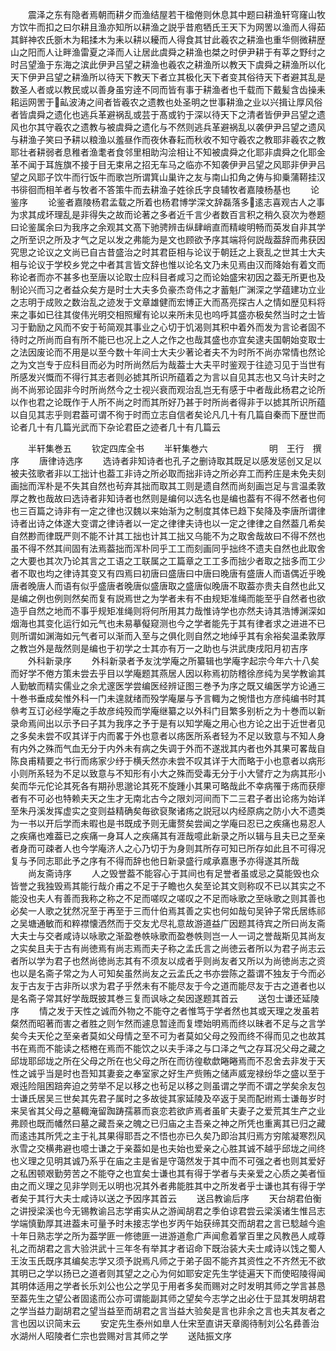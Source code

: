 <!-- { "loadSidebar": true } -->
　　震泽之东有隐者焉朝而耕夕而渔结屋若干楹倦则休息其中题曰耕渔轩穹窿山牧方饮牛而扣之曰尔耕且渔亦知所以耕渔之説乎昔庖牺氏王天下为网罟以渔而人得茹其鲜神农氏斵木为耜揉木为耒以耕以耰而人得食其甘此羲农之耕渔也重华侧微耕歴山之阳而人让畔渔雷夏之泽而人让居此虞舜之耕渔也桀之时伊尹耕于有莘之野纣之时吕望渔于东海之滨此伊尹吕望之耕渔也羲农之耕渔所以教天下虞舜之耕渔所以化天下伊尹吕望之耕渔所以待天下教天下者立其极化天下者变其俗待天下者避其乱是数圣人者或以教民或以善身虽穷逹不同而皆有事于耕渔者也千载而下戴髪含齿操耒耜运网罟于畆波涛之间者皆羲农之遗教也处圣明之世事耕渔之业以兴揖让厚风俗者皆虞舜之遗化也逃兵革避祸乱或芸于髙或钓于深以待天下之清者皆伊尹吕望之遗风也尔其守羲农之遗教与被虞舜之遗化与不然则逃兵革避祸乱以袭伊尹吕望之遗风与耕渔子笑曰予耕以粮渔以羞昼作而夜休春耘而秋收不知守羲农之教耶非羲农之教耶壮者耕弱者息稚者渔耄者食邻里相助沟浍相让不知被虞舜之化耶非虞舜之化耶金革不闻于耳旌旗不接于目无束帛之招无车马之临亦不知袭伊尹吕望之风耶非伊尹吕望之风耶子饮牛而行饭牛而歌岂所谓箕山巢许之友与南山扣角之俦与抑乗蒲鞯挂汉书徘徊而相羊者与牧者不答策牛而去耕渔子姓徐氏字良辅牧者嘉陵杨基也
　　论鉴序
　　论鉴者嘉陵杨君孟载之所着也杨君博学深文辞磊落多逺志喜观古人之事为求其成坏理乱是非得失之故而论著之多者近千言少者数百言积之稍久裒次为巻题曰论鉴属余曰为我序之余观其文髙下驰骋辨击纵肆峭直而精峻明畅而英发自非其学之所至识之所及才气之足以发之弗能为是文也顾欲予序其端将何説哉葢辞而弗获因究思之论议之文尚已自古昔盛治之时其君臣相与论议于朝廷之上衰乱之世其士大夫相与论议于学校乡党之中者其言皆文辞也惟以论名文乃未见焉由汉而降始有着文而称论者而亦不甚多也至唐以论取士应科目者咸习之而论始盛宋初因之葢无所更也及制论兴而习之者益众矣方是时士大夫多负豪杰竒伟之才蓄魁广渊深之学蕴建功立业之志明于成败之数治乱之迹发于文章雄健而宏博正大而髙亮探古人之情如歴见料将来之事如已往其俊伟光明交相照耀有论以来所未见也呜呼其盛亦极矣然当时之士皆习于勤励之风而不安于茍简观其事业之心切于饥渴则其积中着外而发为言论者固不待时之所尚而自有所不能已也况上之人之作之也哉其盛也亦宜矣逮夫国朝始变取士之法因废论而不用是以至今数十年间士大夫少著论者夫不为时所不尚亦常情也然论之为文岂专于应科目而必为时所尚然后为哉葢士大夫平时鉴观于往迹习见于当世有所感发兴慨而不得行其志者则必摅其所识所蕴着之为言以自见其志也又乌计夫时之尚不尚邪论固非今时所尚然今之士视兴衰而观治乱岂无有感于中者哉此杨君之论所以作也君之论既作于人所不尚之时而其所好乃甚于时所尚者得非于以摅其所识所蕴以自见其志乎则君葢可谓不徇于时而立志自信者矣论凡几十有几篇自秦而下歴世而论者几十有几篇光武而下杂论君臣之迹者几十有几篇云






　　半轩集巻五
　　钦定四库全书
　　半轩集巻六　　　　　　　明　王行　撰序
　　唐律诗选序
　　选诗者非知诗者也孔子之删诗取其既足以感发惩创又足以被夫弦歌者非以工拙计也葢工非诗之所必取而拙非诗之所必弃工而矜庄是未免夫刻画拙而浑朴是不失其自然也茍弃其拙而取其工则是遗自然而尚刻画岂足与言温柔敦厚之教也哉故曰选诗者非知诗者也然则是编何以选名也是编也葢有不得不然者也何也三百篇之诗非有一定之律也汉魏以来始渐为之制度其体已趋下矣降及李唐所谓律诗者出诗之体遂大变谓之律诗者以一定之律律夫诗也以一定之律律之自然葢几希矣自然尠而律既严则不能不计其工拙也计其工拙又乌能不为之取舍哉故曰不得不然也虽不得不然其间固有法焉葢拙而浑朴同乎工工而刻画同乎拙终不遗夫自然也此取舍之大要也其次乃论其言之工语之工联属之工篇章之工工多而拙少者取之拙多而工少者不取也均之律诗其变又有四焉曰初唐曰盛唐曰中唐曰晚唐有盛唐人而语偶近乎晚唐者晚唐人而语有似乎盛唐者晚唐似盛唐取之盛唐似晚唐不取葢亦贵夫自然也此又是编之例也例则然矣而复有説焉世之为学者未有不由规矩准绳而能至乎自然者也欲造乎自然之地而不事乎规矩准绳则将何所用其力哉惟诗学也亦然夫诗其浩博渊深如烟海也其变化运行如元气也未易摹儗窥测也今之学者能先于其有律者求之进进不已则所谓如渊海如元气者可以渐而入至与之俱化则自然之地绰乎其有余裕矣温柔敦厚之教岂外是哉然则是编也于初学之士其亦有万一之助也与洪武庚戌阳月初吉序
　　外科新录序
　　外科新录者予友沈学庵之所纂辑也学庵字起宗今年六十八矣而好学不倦方策未尝去乎目以学庵题其燕居人因以称焉初防稽徐彦纯为吴学教谕其人勤敏而精实儒业之余尤邃医学尝编医经辨证图三巻予为序之既又编医学方论通三十巻书垂成矣惟外科一门未遑就绪而殁学庵屡与予言輙为之惋惜也方彦纯编书时其叅考互订必经学庵之手故彦纯殁而学庵继纂之以外科门目繁多别析之为十巻而以新录命焉间出以示予曰子其为我序之予于是有以知学庵之用心也方论之出于近世者见之多矣未尝不叹其详于内而畧于外也意者以疡医所系者轻为不足以致意与不知人身有内外之殊而气血无分于内外未有病之失调于外而不遂戕其内者也外其果可畧哉自陈良甫精要之书行而疡家少纾于横夭然亦未尝不叹其详于大而略于小也意者以病形小则所系轻为不足以致意与不知形有小大之殊而受毒无分于小大譬疔之为病其形小矣而华元佗论其死各有期孙思邈论其死不旋踵小其果可略哉此不幸病罹于疡而获瘳者有不可必也特赖夫天之生才无南北古今之限刘河间而下二三君子者出论疡为始详至朱丹溪发挥虚实之变则益精确矣毎欲裒聚诸疡之説冠以内经原病之防小大不遗类为一书以开后学而未暇也是书既成予则无庸赘矣尝闻之学庵曰忍已之疾痛也易忍人之疾痛也难葢已之疾痛一身耳人之疾痛其有涯哉噫此新录之所以辑与且夫已之至亲者身而可疎者人也今学庵济人之心乃切于为身则其所存可知已所存如此且不可得况复与予同志耶此予之序有不得而辞也他日新录盛行咸承嘉惠予亦得遂其所哉
　　尚友斋诗序
　　人之毁誉葢不能容心于其间也有足誉者虽或忌之莫能毁也众皆誉之我独毁焉其能行哉介甫之不足于子瞻也久矣至论其文则称叹不已以其实之不能没也夫人有善而我称之称之不足而嗟叹之嗟叹之不足而咏歌之至咏歌之则其善也必矣一人歌之犹然况至于再至于三而什伯焉其善之实也何如哉句吴钟子常氏居练祁之吴塘通敏而和粹襟懐洒然而于交友尤尽礼意故游道益广因题其待宾之所曰尚友斋大夫士与交者咸诗以咏歌之渐盈巻帙咏歌而盈巻帙则岂一人一词之誉哉斯见其尚友之实矣且夫于古有尚徳焉有尚志焉而夫子称之孟氏言之尚徳云者所以为君子尚志云者所以学为君子也然尚徳尚志其有不须友以成者乎则尚友者又所以为尚徳尚志之资也以是名斋子常之为人可知矣虽然尚友之云孟氏之书亦尝陈之葢谓不独友于今而必友于古友于古非所以求为君子乎然未有不能尽友于今之道而能尽友于古之道者也以是名斋子常其好学哉既披其巻三复而讽咏之矣因遂题其首云
　　送包士谦还延陵序
　　情之发于天性之诚而外物之不能夺之者惟笃于学者然也其或天理之发虽若粲然而昭著而害之者胜之则乍然而遽息暂逹而复堙始明焉而终以昧者不足与之言学矣今夫天伦之至亲者莫如父母情之至不可为者莫如父母之殁而终不得而见之也故其书在焉而不能读之桮棬在焉而不能饮之以夫手泽之与口泽之气之存耳况父母之藏之邱垅耶邱垅之所在父母之所在也父母之所在而彷徨欷歔睠睠焉而不忍舍去非发于天性之诚乎当是时也吾知其妻妾之奉室家之好生产赀贿之储声威宠禄纷华之盛以至于艰迍险阻困踣奔迫之劳举不足以移之也茍足以移之则虽谓之学而不谓之学矣余友包士谦氏居吴三世矣其先君子属时之多故徙其家延陵及卒返于吴而配祔焉士谦毎岁时来吴省其父母之墓輙淹留踟踌孺慕而哀恋若欲庐焉者虽旷夫妻子之爱荒其生产之业弗顾也既而幡然曰墓之藏吾亲之魄之已归庙之主吾亲之神之所凭也重离其已归之藏而逺违其所凭之主于礼其果得耶吾之不悟也亦已久矣乃即治其归焉方穷隂凝寒烈风氷雪之交横弗避也噫士谦之于亲葢如是也夫始也爱亲之心胜其诚不越乎邱垅之间终也义理之见明其诚乃系乎在庙之主是省是守蔼然发于其中而不可强之者也则其爱好之私困顿艰勤劳苦之不能夺之也宜矣士谦也其有得于学者与夫亲爱之心质之美者恒由之而义理之见非学则无以明也况其外者弗能胜其中之所发者乎士谦也其有得于学者矣于其行大夫士咸诗以送之予因序其首云
　　送吕教谕后序
　　天台胡君伯衡之讲授梁溪也今无锡教谕吕志学甫实从之游闻胡君之季伯谅君尝云梁溪诸生惟吕志学端慎勤厚其进葢未可量予时未接志学也岁丙午始获缔其交而胡君之言已騐越今逾十年日熟志学之所为葢学匪一修徳匪一进游道愈广声闻愈着掌百里之风教邑人咸尊礼之而胡君之言大验洪武十三年冬有举其才者诏命下既治装大夫士咸诗以饯之蜀人王汝玉氏既序其编矣志学又须予説焉凡师之于弟子固不能齐其资性之不齐然无不欲其明已之学以扬已之道者则其望之之心为何如耶安定先生学徒遍天下而使昭陵得闻其明体适用之学者长乐刘公也公之学见于用者多矣而赐对之时发明其师之学言甚恳至葢先生之望公者固逺而公亦可谓能副其师之望矣今志学之出必仕于显其发明胡君之学当益力副胡君之望当益至而胡君之言当益大验矣是言也非余之言也夫其友者之言也因以识简末云
　　安定先生泰州如臯人仕宋至直讲天章阁待制刘公名彞善治水湖州人昭陵者仁宗也尝赐对言其师之学
　　送陆振文序

